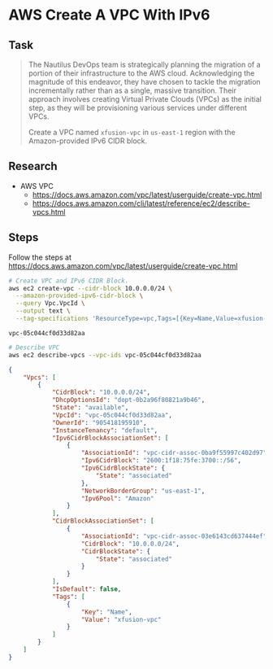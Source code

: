 # AWS Create A VPC With IPv6

## Task

> The Nautilus DevOps team is strategically planning the migration of a portion of their infrastructure to the AWS cloud. Acknowledging the magnitude of this endeavor, they have chosen to tackle the migration incrementally rather than as a single, massive transition. Their approach involves creating Virtual Private Clouds (VPCs) as the initial step, as they will be provisioning various services under different VPCs.
>
> Create a VPC named `xfusion-vpc` in `us-east-1` region with the Amazon-provided IPv6 CIDR block.

## Research

* AWS VPC
  * https://docs.aws.amazon.com/vpc/latest/userguide/create-vpc.html
  * https://docs.aws.amazon.com/cli/latest/reference/ec2/describe-vpcs.html

## Steps

Follow the steps at https://docs.aws.amazon.com/vpc/latest/userguide/create-vpc.html

```bash
# Create VPC and IPv6 CIDR Block.
aws ec2 create-vpc --cidr-block 10.0.0.0/24 \
  --amazon-provided-ipv6-cidr-block \
  --query Vpc.VpcId \
  --output text \
  --tag-specifications 'ResourceType=vpc,Tags=[{Key=Name,Value=xfusion-vpc}]'
```

```
vpc-05c044cf0d33d82aa
```

```bash
# Describe VPC
aws ec2 describe-vpcs --vpc-ids vpc-05c044cf0d33d82aa
```

```json
{
    "Vpcs": [
        {
            "CidrBlock": "10.0.0.0/24",
            "DhcpOptionsId": "dopt-0b2a96f80821a9b46",
            "State": "available",
            "VpcId": "vpc-05c044cf0d33d82aa",
            "OwnerId": "905418195910",
            "InstanceTenancy": "default",
            "Ipv6CidrBlockAssociationSet": [
                {
                    "AssociationId": "vpc-cidr-assoc-0ba9f55997c402d97",
                    "Ipv6CidrBlock": "2600:1f18:75fe:3700::/56",
                    "Ipv6CidrBlockState": {
                        "State": "associated"
                    },
                    "NetworkBorderGroup": "us-east-1",
                    "Ipv6Pool": "Amazon"
                }
            ],
            "CidrBlockAssociationSet": [
                {
                    "AssociationId": "vpc-cidr-assoc-03e6143cd637444ef",
                    "CidrBlock": "10.0.0.0/24",
                    "CidrBlockState": {
                        "State": "associated"
                    }
                }
            ],
            "IsDefault": false,
            "Tags": [
                {
                    "Key": "Name",
                    "Value": "xfusion-vpc"
                }
            ]
        }
    ]
}
```
